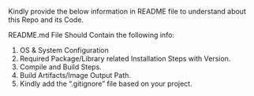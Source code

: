 Kindly provide the below information in README file to understand about this Repo and its Code.

README.md File Should Contain the following info:
1. OS & System Configuration
2. Required Package/Library related Installation Steps with Version.
3. Compile and Build Steps.
4. Build Artifacts/Image Output Path.
5. Kindly add the “.gitignore” file based on your project.
